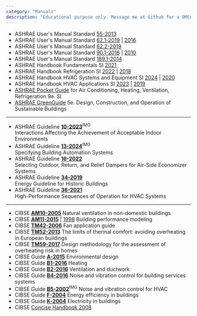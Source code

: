 ```yaml
---
category: "Manuals"
description: "Educational purpose only. Message me at Github for a DMCA take down request."
---
```


- ASHRAE User's Manual Standard [55-2013](https://drive.google.com/file/d/1yM9rAonCcTIXfdjrugFPjfWRYKydxGBI/view?usp=drive_link)
- ASHRAE User's Manual Standard [62.1-2019](https://drive.google.com/file/d/1Cho0cwcm4Al2oI1Xkp4pxCuQc4VvAMfZ/view?usp=drive_link) | [2016](https://drive.google.com/file/d/1wD_qUPTDFipO8yOsOp9B2e6c7ha2Qj2D/view?usp=drive_link)
- ASHRAE User's Manual Standard [62.2-2019](https://drive.google.com/file/d/1Jd8WAgNJ92GS-SRZ4qQK0jZKpsMKqUe9/view?usp=drive_link)
- ASHRAE User's Manual Standard [90.1-2016](https://drive.google.com/file/d/1NPRQ8T2tksA315VMTupgm9gsXVwVl7Zu/view?usp=drive_link) | [2010](https://drive.google.com/file/d/1TnNtfu11FPhQxX6v6EE3tajD9rlBJIBp/view?usp=drive_link)
- ASHRAE User's Manual Standard [189.1-2014](https://drive.google.com/file/d/1OBipBbROMdwAeszzOPNIQyyisvrzifsc/view?usp=drive_link)
- ASHRAE Handbook Fundamentals SI [2021](https://drive.google.com/file/d/17srQUDBHh_DWZkQjWLsLtiVmxdAgaMhw/view?usp=drive_link)
- ASHRAE Handbook Refrigeration SI [2022](https://drive.google.com/file/d/1VGfHlO-X2XFvWnyoFv3ihz1liJFg_wk8/view?usp=drive_link) | [2018](https://drive.google.com/file/d/1mPa4ACci_-JEvdggBD8OWEIkKLvsrnwI/view?usp=drive_link)
- ASHRAE Handbook HVAC Systems and Equipment SI [2024](https://drive.google.com/file/d/1-ln_KxR8v7NX8LmeYHInyfd-hy2udUE9/view?usp=drive_link) | [2020](https://drive.google.com/file/d/1gO0d86pt2huBWG45AtfDXRI9Xir7Buzk/view?usp=drive_link)
- ASHRAE Handbook HVAC Applications SI [2023](https://drive.google.com/file/d/157Ki8SREWvQ0GKXFVvo72a-UEh87q0sF/view?usp=drive_link) | [2019](https://drive.google.com/file/d/1vhLAB_hzchmX1xi7j9Uqm5Oj9GONKK3_/view?usp=drive_link) 
- [ASHRAE Pocket Guide](https://drive.google.com/file/d/1fgtdkrJEdUA7dSSwJLQPlbOBh0xMgfXz/view?usp=drive_link) for Air Conditioning, Heating, Ventilation, Refrigeration 9e. SI
- [ASHRAE GreenGuide](https://drive.google.com/file/d/1WhRd2oRfDg-O8AxZSHkN74lTpdtRXXtP/view?usp=drive_link) 5e. Design, Construction, and Operation of Sustainable Buildings

------

- ASHRAE Guideline [**10-2023**](https://drive.google.com/file/d/1bBHUyVLvfIYrwfFg0Vy5b-lZ5oS45IU4/view?usp=drive_link)<sup>IMG</sup>  
  Interactions Affecting the Achievement of Acceptable Indoor Environments
- ASHRAE Guideline [**13-2024**](https://drive.google.com/file/d/1ueo9x6QquxGJFADIYlVzd8MHbtPnHj81/view?usp=drive_link)<sup>IMG</sup>  
  Specifying Building Automation Systems
- ASHRAE Guideline [**16-2022**](https://drive.google.com/file/d/1AqboPsWhjrm8hnQtE-KxEiCGIJbZMDJK/view?usp=drive_link)  
  Selecting Outdoor, Return, and Relief Dampers for Air-Side Economizer Systems
- ASHRAE Guideline [**34-2019**](https://drive.google.com/file/d/1lH6rgESVN_rmBrLQOIOhRp8zUXOtIlym/view?usp=drive_link)  
  Energy Guideline for Historic Buildings
- ASHRAE Guideline [**36-2021**](https://drive.google.com/file/d/1xGsj7Cz-GTaP7S7w3yg0lgRB9PhHcWOB/view?usp=drive_link)  
  High-Performance Sequences of Operation for HVAC Systems

------

- CIBSE [**AM10-2005**](https://drive.google.com/file/d/1QnVPiOhAjLVUjzIQqnq7jIBobclyG8Hr/view?usp=drive_link) Natural ventilation in non-domestic buildings
- CIBSE [**AM11-2015**](https://drive.google.com/file/d/1Cf8r4uOxjyt9FJl6XLb1kPNHJDOsCbdS/view?usp=drive_link) | [1998](https://drive.google.com/file/d/18HLRnpf98YSHeK6Qm1kowqMeLGpu-Y8N/view?usp=drive_link) Building performance modeling
- CIBSE [**TM42-2006**](https://drive.google.com/file/d/1X3-OSYNlJ00gcWtigrXzKyvxy4yddswe/view?usp=drive_link) Fan application guide
- CIBSE [**TM52-2013**](https://drive.google.com/file/d/1h_Jiey42qhJX4rzTJXWXDL-zU2V2JL8_/view?usp=drive_link) The limits of thermal comfort: avoiding overheating in European buildings
- CIBSE [**TM59-2017**](https://drive.google.com/file/d/1u1WsEXejHklZqwdzqcJe7RyZoPVi7HMx/view?usp=drive_link) Design methodology for the assessment of overheating risk in homes
- CIBSE Guide [**A-2015**](https://drive.google.com/file/d/1vY0LHLlY_ofbq1_Q0eQTGuFqaPdkVL9z/view?usp=drive_link) Environmental design
- CIBSE Guide [**B1-2016**](https://drive.google.com/file/d/1Lp9z_S-vYzUkRiAWDp9Dfq9lxhjFYW1n/view?usp=drive_link) Heating
- CIBSE Guide [**B2-2016**](https://drive.google.com/file/d/1bB1D9XHxbhBh3p0wN6cOYUhP1MD09udT/view?usp=drive_link) Ventilation and ductwork
- CIBSE Guide [**B4-2016**](https://drive.google.com/file/d/1LcZC0Oos31-oEpj83jIyTvUo4Kkmq6ue/view?usp=drive_link) Noise and vibration control for building services systems
- CIBSE Guide [**B5-2002**](https://drive.google.com/file/d/1YOY4QWUCWIKuCynQdHh8GZ2SY8sHDrjx/view?usp=drive_link)<sup>IMG</sup> Noise and vibration control for HVAC
- CIBSE Guide [**F-2004**](https://drive.google.com/file/d/1qeyscPl1EYi2nLCPagsTGyUcSKySGdC0/view?usp=drive_link) Energy efficiency in buildings
- CIBSE Guide [**K-2004**](https://drive.google.com/file/d/1-1pdnJXCM81HJ9IXQ-N0wyz3vnacdei2/view?usp=drive_link) Electricity in buildings
- CIBSE [Concise Handbook 2008](https://drive.google.com/file/d/1brvNzrJdcNxO7S3o6CEJF7RCMdi6VV2l/view?usp=drive_link)